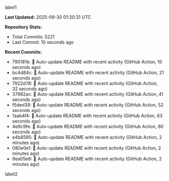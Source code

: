 
label1 
<!-- ACTIVITY_START -->
**Last Updated:** 2025-09-30 01:20:31 UTC

**Repository Stats:**
- Total Commits: 5221
- Last Commit: 10 seconds ago

**Recent Commits:**
- 790181b: 🤖 Auto-update README with recent activity (GitHub Action, 10 seconds ago)
- bc4d84c: 🤖 Auto-update README with recent activity (GitHub Action, 21 seconds ago)
- 7922d78: 🤖 Auto-update README with recent activity (GitHub Action, 32 seconds ago)
- 37982ac: 🤖 Auto-update README with recent activity (GitHub Action, 41 seconds ago)
- f5ded39: 🤖 Auto-update README with recent activity (GitHub Action, 52 seconds ago)
- 1aab4f4: 🤖 Auto-update README with recent activity (GitHub Action, 63 seconds ago)
- 4e9c9fe: 🤖 Auto-update README with recent activity (GitHub Action, 80 seconds ago)
- e4b8595: 🤖 Auto-update README with recent activity (GitHub Action, 2 minutes ago)
- 080e0e1: 🤖 Auto-update README with recent activity (GitHub Action, 2 minutes ago)
- 9ea05e6: 🤖 Auto-update README with recent activity (GitHub Action, 2 minutes ago)
<!-- ACTIVITY_END -->

label2
